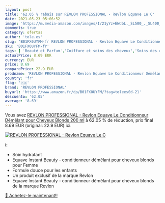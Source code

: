 ```yaml
---
layout: post
title: '62.05 % rabais sur REVLON PROFESSIONAL - Revlon Equave Le C'
date: 2021-05-23 05:06:52
image: 'https://m.media-amazon.com/images/I/21yYz+EWdbL._SL500_._SL400_.jpg'
comments: true
category: ofertas
author: 'tole.es'
slug: 'B01FX0UYFM-fr REVLON PROFESSIONAL - Revlon Equave Le Conditionneur...'
sku: 'B01FX0UYFM-fr'
tags: [ 'Beauté et Parfum','Coiffure et soins des cheveux','Soins des cheveux','Soins et masques pour les cheveux','revlon professional', ]
actualPrice: 8.69 EUR
currency: EUR
price: 8.69
comparePrice: 22.9 EUR
prodname: 'REVLON PROFESSIONAL - Revlon Equave Le Conditionneur Démêlant pour Cheveux Blonds  200 ml'
country: 'fr'
flag: '🇫🇷'
brand: 'REVLON PROFESSIONAL'
buyurl: 'https://www.amazon.fr/dp/B01FX0UYFM/?tag=tolees0d-21'
descuento: '62.05'
average: '8.69'
---
```


Vous avez [REVLON PROFESSIONAL - Revlon Equave Le Conditionneur Démêlant pour Cheveux Blonds  200 ml](https://www.amazon.fr/dp/B01FX0UYFM/?tag=tolees0d-21)  à  62.05 % de réduction, prix final  8.69 EUR (original: 22.9 EUR) ici:

[![REVLON PROFESSIONAL - Revlon Equave Le C](https://m.media-amazon.com/images/I/21yYz+EWdbL._SL500_._SL400_.jpg)](https://www.amazon.fr/dp/B01FX0UYFM/?tag=tolees0d-21)

ℹ️:

- Soin hydratant
- Equave Instant Beauty - conditionneur démêlant pour cheveux blonds pour Femme
- Formule douce pour les enfants
- Un produit exclusif de la marque Revlon
- Equave Instant Beauty - conditionneur démêlant pour cheveux blonds de la marque Revlon

[🛒 Achetez-le maintenant!!](https://www.amazon.fr/dp/B01FX0UYFM/?tag=tolees0d-21)
